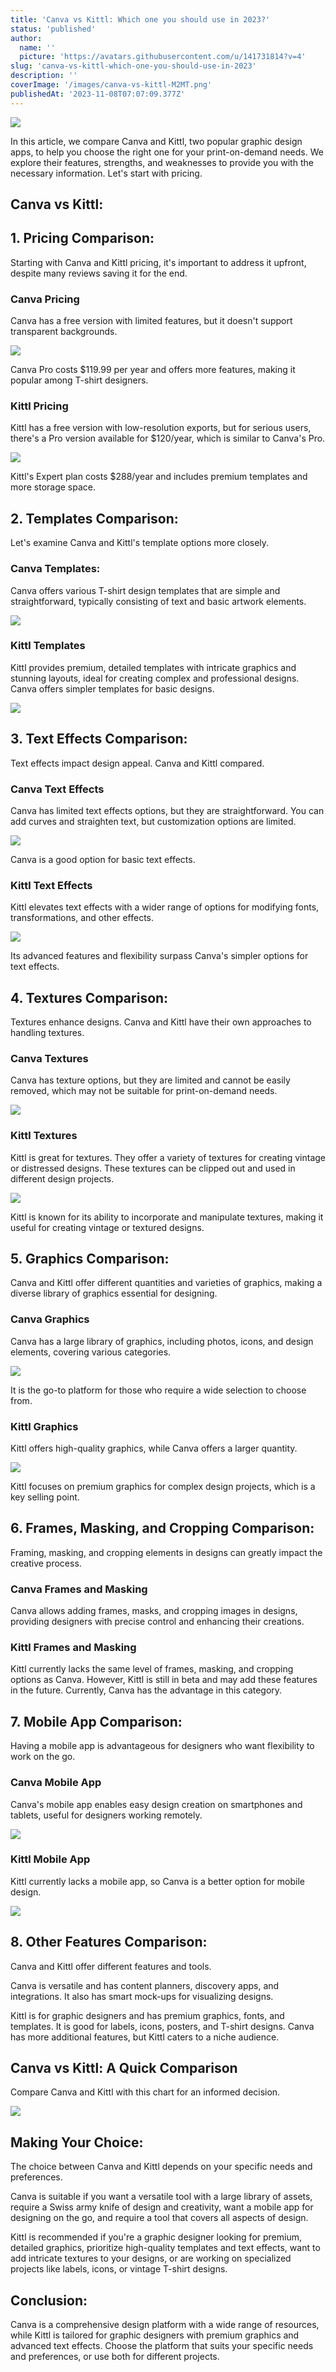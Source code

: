 ```yaml
---
title: 'Canva vs Kittl: Which one you should use in 2023?'
status: 'published'
author:
  name: ''
  picture: 'https://avatars.githubusercontent.com/u/141731814?v=4'
slug: 'canva-vs-kittl-which-one-you-should-use-in-2023'
description: ''
coverImage: '/images/canva-vs-kittl-M2MT.png'
publishedAt: '2023-11-08T07:07:09.377Z'
---
```


![](/images/canva-vs-kittl-EwNz.png)

In this article, we compare Canva and Kittl, two popular graphic design apps, to help you choose the right one for your print-on-demand needs. We explore their features, strengths, and weaknesses to provide you with the necessary information. Let's start with pricing.

## **Canva vs Kittl:**

## **1\. Pricing Comparison:**

Starting with Canva and Kittl pricing, it's important to address it upfront, despite many reviews saving it for the end.

### **Canva Pricing**

Canva has a free version with limited features, but it doesn't support transparent backgrounds.

![](/images/image-58-c3ND.png)

Canva Pro costs $119.99 per year and offers more features, making it popular among T-shirt designers.

### **Kittl Pricing**

Kittl has a free version with low-resolution exports, but for serious users, there's a Pro version available for $120/year, which is similar to Canva's Pro.

![](/images/image-59-1024x493-M3Nj.png)

Kittl's Expert plan costs $288/year and includes premium templates and more storage space.

## **2\. Templates Comparison:**

Let's examine Canva and Kittl's template options more closely.

### **Canva Templates:**

Canva offers various T-shirt design templates that are simple and straightforward, typically consisting of text and basic artwork elements.

![](/images/image-60-1024x327-QwMj.png)

### **Kittl Templates**

Kittl provides premium, detailed templates with intricate graphics and stunning layouts, ideal for creating complex and professional designs. Canva offers simpler templates for basic designs.

![](/images/image-61-1024x320-A5OD.png)

## **3\. Text Effects Comparison:**

Text effects impact design appeal. Canva and Kittl compared.

### **Canva Text Effects**

Canva has limited text effects options, but they are straightforward. You can add curves and straighten text, but customization options are limited.

![](/images/image-62-M0NT.png)

Canva is a good option for basic text effects.

### **Kittl Text Effects**

Kittl elevates text effects with a wider range of options for modifying fonts, transformations, and other effects.

![](/images/image-63-Y0Mj.png)

Its advanced features and flexibility surpass Canva's simpler options for text effects.

## **4\. Textures Comparison:**

Textures enhance designs. Canva and Kittl have their own approaches to handling textures.

### **Canva Textures**

Canva has texture options, but they are limited and cannot be easily removed, which may not be suitable for print-on-demand needs.

![](/images/image-65-gyOT.png)

### **Kittl Textures**

Kittl is great for textures. They offer a variety of textures for creating vintage or distressed designs. These textures can be clipped out and used in different design projects.

![](/images/image-64-U1Mj.png)

Kittl is known for its ability to incorporate and manipulate textures, making it useful for creating vintage or textured designs.

## **5\. Graphics Comparison:**

Canva and Kittl offer different quantities and varieties of graphics, making a diverse library of graphics essential for designing.

### **Canva Graphics**

Canva has a large library of graphics, including photos, icons, and design elements, covering various categories.

![](/images/image-66-EyOT.png)

It is the go-to platform for those who require a wide selection to choose from.

### **Kittl Graphics**

Kittl offers high-quality graphics, while Canva offers a larger quantity.

![](/images/image-67-cyNz.png)

Kittl focuses on premium graphics for complex design projects, which is a key selling point.

## **6\. Frames, Masking, and Cropping Comparison:**

Framing, masking, and cropping elements in designs can greatly impact the creative process.

### **Canva Frames and Masking**

Canva allows adding frames, masks, and cropping images in designs, providing designers with precise control and enhancing their creations.

### **Kittl Frames and Masking**

Kittl currently lacks the same level of frames, masking, and cropping options as Canva. However, Kittl is still in beta and may add these features in the future. Currently, Canva has the advantage in this category.

## **7\. Mobile App Comparison:**

Having a mobile app is advantageous for designers who want flexibility to work on the go.

### **Canva Mobile App**

Canva's mobile app enables easy design creation on smartphones and tablets, useful for designers working remotely.

![](/images/image-68-AxNj.png)

### **Kittl Mobile App**

Kittl currently lacks a mobile app, so Canva is a better option for mobile design.

![](/images/image-69-1024x300-MwOT.png)

## **8\. Other Features Comparison:**

Canva and Kittl offer different features and tools.

Canva is versatile and has content planners, discovery apps, and integrations. It also has smart mock-ups for visualizing designs.

Kittl is for graphic designers and has premium graphics, fonts, and templates. It is good for labels, icons, posters, and T-shirt designs. Canva has more additional features, but Kittl caters to a niche audience.

## **Canva vs Kittl: A Quick Comparison**

Compare Canva and Kittl with this chart for an informed decision.

![](/images/screenshot-2023-11-08-120312-g0OD.png)

## **Making Your Choice:**

The choice between Canva and Kittl depends on your specific needs and preferences.

Canva is suitable if you want a versatile tool with a large library of assets, require a Swiss army knife of design and creativity, want a mobile app for designing on the go, and require a tool that covers all aspects of design.

Kittl is recommended if you're a graphic designer looking for premium, detailed graphics, prioritize high-quality templates and text effects, want to add intricate textures to your designs, or are working on specialized projects like labels, icons, or vintage T-shirt designs.

## **Conclusion:**

Canva is a comprehensive design platform with a wide range of resources, while Kittl is tailored for graphic designers with premium graphics and advanced text effects. Choose the platform that suits your specific needs and preferences, or use both for different projects.




